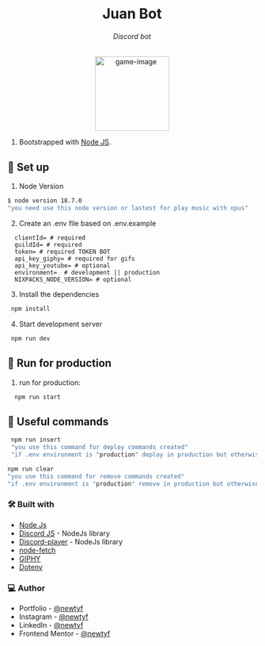 <h1 align="center">Juan Bot</h1>
<h6 align="center">Discord bot</h6>

<div align="center"><img src="https://user-images.githubusercontent.com/87625663/232165199-88c5f0b2-a210-48ea-ab99-1d546728f4c1.png" alt="game-image" width="150" /></div>

[comment]: <> (<p align="center">Live Site <a href="https://rps.newtyf.com/">Here</a>.</p>)


1. Bootstrapped with [Node JS](https://nodejs.org/en).

## 👾 Set up

1. Node Version

  ```sh
  $ node version 18.7.0
  "you need use this node version or lastest for play music with opus"
  ```
  
2. Create an .env file based on .env.example

  ```env
    clientId= # required
    guildId= # required
    token= # required TOKEN BOT
    api_key_giphy= # required for gifs
    api_key_youtube= # optional
    environment=  # development || production
    NIXPACKS_NODE_VERSION= # optional
  ```

3. Install the dependencies

  ```sh
   npm install
   ```

4. Start development server

  ```sh
   npm run dev
   ```

## 👾 Run for production

1. run for production:

 ```sh
   npm run start
   ``` 
   
## 👾 Useful commands

  ```sh
   npm run insert
   "you use this command for deploy commands created"
   "if .env environment is "production" deploy in production bot otherwise in dev environment"
   ``` 
   
   ```sh
   npm run clear
   "you use this command for remove commands created"
   "if .env environment is "production" remove in production bot otherwise in dev environment"
   ``` 

  

### 🛠 Built with

- [Node Js](https://nodejs.org/en)
- [Discord JS](https://discord.js.org/#/) - NodeJs library
- [Discord-player](https://www.npmjs.com/package/discord-player) - NodeJs library
- [node-fetch](https://www.npmjs.com/package/node-fetch)
- [GIPHY](https://developers.giphy.com/)
- [Dotenv](https://www.npmjs.com/package/dotenv)

### 💻 Author

- Portfolio - [@newtyf](https://newtyf.com)
- Instagram - [@newtyf](https://www.instagram.com/newt_yf/)
- LinkedIn - [@newtyf](https://www.linkedin.com/in/axel-mu%C3%B1oz/)
- Frontend Mentor - [@newtyf](https://www.frontendmentor.io/profile/TREz-bits)
